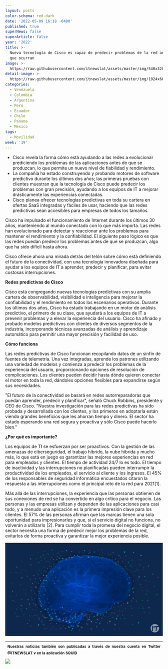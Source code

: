 ```yaml
---
layout: posts
color-schema: red-dark
date: '2022-05-09 16:18 -0400'
published: true
superNews: false
superArticle: false
year: '2022'
title: >-
  Nueva tecnología de Cisco es capaz de predecir problemas de la red antes de
  que ocurran
image: >-
  https://raw.githubusercontent.com/itnewslat/assets/master/img/540x320/Redes-Predictivas-p.jpg
detail-image: >-
  https://raw.githubusercontent.com/itnewslat/assets/master/img/1024x680/Redes-Predictivas-g.jpg
categories:
  - Venezuela
  - Colombia
  - Argentina
  - Perú
  - Ecuador
  - Chile
  - Panama
  - Mexico
tags:
  - Movilidad
week: '19'
---
```

- Cisco revela la forma cómo está ayudando a las redes a evolucionar prediciendo los problemas de las aplicaciones antes de que se produzcan, lo que permite un nuevo nivel de fiabilidad y rendimiento.
- La compañía ha estado construyendo y probando motores de software predictivo durante los últimos dos años; las primeras pruebas con clientes muestran que la tecnología de Cisco puede predecir los problemas con gran precisión, ayudando a los equipos de IT a mejorar drásticamente las experiencias conectadas.
- Cisco planea ofrecer tecnologías predictivas en toda su cartera en ofertas SaaS integradas y fáciles de usar, haciendo que las redes predictivas  sean accesibles para empresas de todos los tamaños.

Cisco ha impulsado el funcionamiento de Internet durante los últimos 30 años, manteniendo al mundo conectado con lo que más importa. Las redes han evolucionado para detectar y reaccionar ante los problemas para mantener el rendimiento y la confiabilidad. El siguiente paso lógico es que las redes puedan predecir los problemas antes de que se produzcan, algo que ha sido difícil hasta ahora.

Cisco ofrece ahora una mirada detrás del telón sobre cómo está definiendo el futuro de la conectividad, con una tecnología innovadora diseñada para ayudar a los equipos de IT a aprender, predecir y planificar, para evitar costosas interrupciones.

**Redes predictivas de Cisco**

Cisco está congregando nuevas tecnologías predictivas con su amplia cartera de observabilidad, visibilidad e inteligencia para mejorar la confiabilidad y el rendimiento en todos los escenarios operativos. Durante los últimos dos años, Cisco ha estado trabajando en un motor de análisis predictivo, el primero de su clase, que ayudará a los equipos de IT a prevenir problemas y a elevar la experiencia del usuario. Cisco ha afinado y probado modelos predictivos con clientes de diversos segmentos de la industria, incorporando técnicas avanzadas de análisis y aprendizaje automático para permitir una mayor precisión y facilidad de uso.

**Cómo funciona**

Las redes predictivas de Cisco funcionan recopilando datos de un sinfín de fuentes de telemetría. Una vez integradas, aprende los patrones utilizando una variedad de modelos y comienza a predecir los problemas de la experiencia del usuario, proporcionando opciones de resolución de complicaciones. Los clientes pueden decidir hasta dónde quieren conectar el motor en toda la red, dándoles opciones flexibles para expandirse según sus necesidades. 

"El futuro de la conectividad se basará en redes autorreparadoras que puedan aprender, predecir y planificar", señaló Chuck Robbins, presidente y CEO de Cisco. "Nuestra investigación para las redes predictivas ha sido probada y desarrollada con los clientes, y los primeros en adoptarla están viendo grandes beneficios que les ahorran tiempo y dinero. El sector ha estado esperando una red segura y proactiva y sólo Cisco puede hacerlo bien."

**¿Por qué es importante?**

Los equipos de TI se esfuerzan por ser proactivos. Con la gestión de las amenazas de ciberseguridad, el trabajo híbrido, la nube híbrida y mucho más, lo que está en juego es garantizar las mejores experiencias en red para empleados y clientes. El tiempo de actividad 24/7 lo es todo. El tiempo de inactividad y las interrupciones no planificadas pueden interrumpir la productividad de los empleados, el servicio al cliente y los ingresos. El 45% de los responsables de seguridad informática encuestados citaron la respuesta a las interrupciones como el principal reto de la red para 2021[1].

Más allá de las interrupciones, la experiencia que las personas obtienen de sus conexiones de red se ha convertido en algo crítico para el negocio. Las personas y las empresas utilizan y dependen de las aplicaciones para casi todo, y a menudo una aplicación es la primera impresión clave para los clientes. El 57% de las personas afirman que las marcas tienen una sola oportunidad para impresionarles y que, si el servicio digital no funciona, no volverán a utilizarlo [2]. Para cumplir toda la promesa del negocio digital, el sector necesita una forma de predecir mejor los problemas de la red, evitarlos de forma proactiva y garantizar la mejor experiencia posible.

![](https://raw.githubusercontent.com/itnewslat/assets/master/img/540x320/Redes-Predictivas-p.jpg)

<table style="height: 42px;" width="569">
<tbody>
<tr>
<td style="text-align: justify;"><sub><strong>Nuestras noticias también son publicadas a través de nuestra cuenta en Twitter <a href="https://twitter.com/itnewslat?lang=es">@ITNEWSLAT</a> y en la aplicación <a href="https://squidapp.co/en/">SQUID</a></strong></sub></td>
</tr>
</tbody>
</table>

<img src="https://tracker.metricool.com/c3po.jpg?hash=56f88a41e39ab42c063cc51676587a04"/>